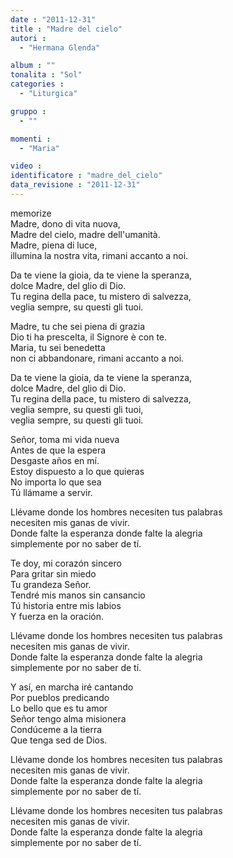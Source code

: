 ```yaml
---
date : "2011-12-31"
title : "Madre del cielo"
autori : 
  - "Hermana Glenda"

album : ""
tonalita : "Sol"
categories : 
  - "Liturgica"

gruppo : 
  - ""

momenti : 
  - "Maria"

video : 
identificatore : "madre_del_cielo"
data_revisione : "2011-12-31"
---
```

  
  
  
  
  
  
  
  
  
memorize  
Madre,  dono di vita nuova,   
Madre del cielo, madre dell'umanità.   
Madre,  piena di luce,   
illumina la nostra vita, rimani accanto a noi.   
  
  
Da te viene la gioia, da te viene la speranza,   
dolce Madre,  del glio di Dio.   
Tu regina della pace, tu mistero di salvezza,   
veglia sempre,  su questi gli tuoi.     
  
  
Madre,  tu che sei piena di grazia    
Dio ti ha prescelta, il Signore è con te.   
Maria,  tu sei benedetta   
non ci abbandonare, rimani accanto a noi.   
  
  
Da te viene la gioia, da te viene la speranza,   
dolce Madre,  del glio di Dio.   
Tu regina della pace, tu mistero di salvezza,   
veglia sempre,  su questi gli tuoi,   
veglia sempre,  su questi gli tuoi.       
  
  
  
Señor,  toma mi vida nueva   
Antes de que la espera   
Desgaste años en mí.   
Estoy  dispuesto a lo que quieras   
No importa lo que sea   
Tú llámame a servir.   
  
  
Llévame donde los hombres necesiten tus palabras  
necesiten  mis ganas de vivir.   
Donde falte la esperanza donde falte la alegria  
simplemente  por no saber de tí.   
  
  
  
Te doy,  mi corazón sincero   
Para gritar sin miedo   
Tu grandeza Señor.   
Tendré  mis manos sin cansancio   
Tú historia entre mis labios  
Y fuerza en la oración.   
  
  
Llévame donde los hombres necesiten tus palabras  
necesiten  mis ganas de vivir.   
Donde falte la esperanza donde falte la alegria  
simplemente  por no saber de tí.   
  
  
  
Y así,  en marcha iré cantando   
Por pueblos predicando   
Lo bello que es tu amor   
Señor  tengo alma misionera   
Condúceme a la tierra   
Que tenga sed de Dios.   
  
  
Llévame donde los hombres necesiten tus palabras  
necesiten  mis ganas de vivir.   
Donde falte la esperanza donde falte la alegria  
simplemente  por no saber de tí.   
  
  
Llévame donde los hombres necesiten tus palabras  
necesiten  mis ganas de vivir.   
Donde falte la esperanza donde falte la alegria  
simplemente  por no saber de tí.    
  
  
  
